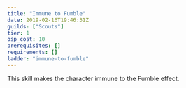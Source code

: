 ```yaml
---
title: "Immune to Fumble"
date: 2019-02-16T19:46:31Z
guilds: ["Scouts"]
tier: 1
osp_cost: 10
prerequisites: []
requirements: []
ladder: "immune-to-fumble"
---
```

This skill makes the character immune to the Fumble effect.